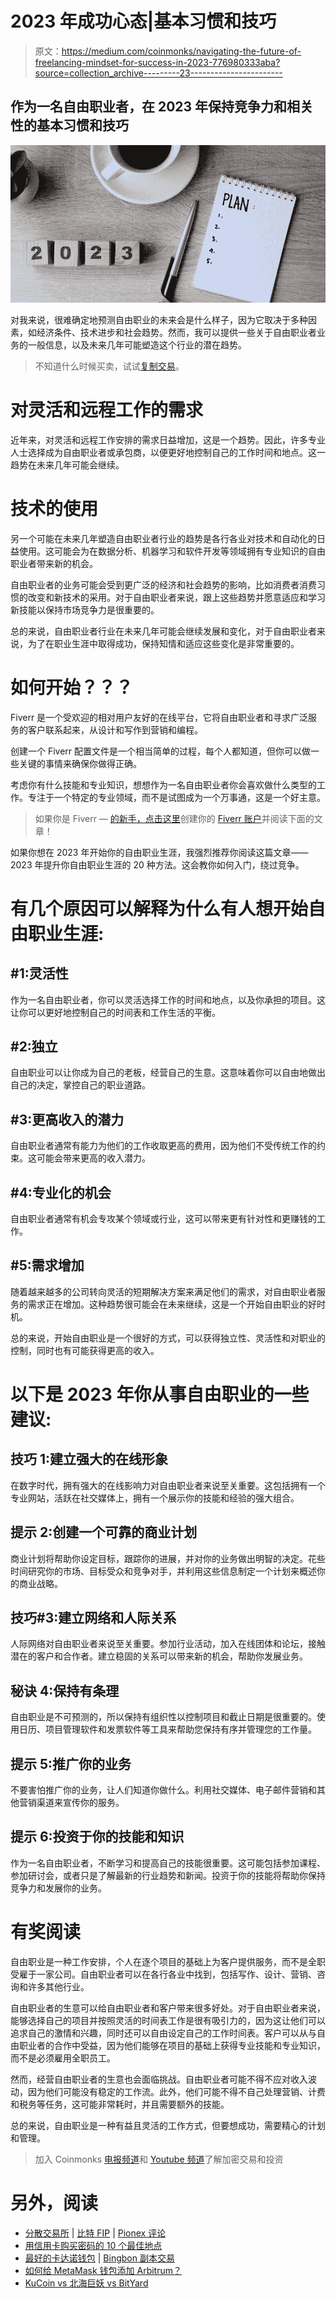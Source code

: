 # 2023 年成功心态|基本习惯和技巧

> 原文：<https://medium.com/coinmonks/navigating-the-future-of-freelancing-mindset-for-success-in-2023-776980333aba?source=collection_archive---------23----------------------->

## 作为一名自由职业者，在 2023 年保持竞争力和相关性的基本习惯和技巧

![](img/93549821571f45e369fe083e12d60fd8.png)

对我来说，很难确定地预测自由职业的未来会是什么样子，因为它取决于多种因素，如经济条件、技术进步和社会趋势。然而，我可以提供一些关于自由职业者业务的一般信息，以及未来几年可能塑造这个行业的潜在趋势。

> 不知道什么时候买卖，试试[复制交易](http://coincodecap.com/go/bityard)。

# 对灵活和远程工作的需求

近年来，对灵活和远程工作安排的需求日益增加，这是一个趋势。因此，许多专业人士选择成为自由职业者或承包商，以便更好地控制自己的工作时间和地点。这一趋势在未来几年可能会继续。

# 技术的使用

另一个可能在未来几年塑造自由职业者行业的趋势是各行各业对技术和自动化的日益使用。这可能会为在数据分析、机器学习和软件开发等领域拥有专业知识的自由职业者带来新的机会。

自由职业者的业务可能会受到更广泛的经济和社会趋势的影响，比如消费者消费习惯的改变和新技术的采用。对于自由职业者来说，跟上这些趋势并愿意适应和学习新技能以保持市场竞争力是很重要的。

总的来说，自由职业者行业在未来几年可能会继续发展和变化，对于自由职业者来说，为了在职业生涯中取得成功，保持知情和适应这些变化是非常重要的。

# 如何开始？？？

Fiverr 是一个受欢迎的相对用户友好的在线平台，它将自由职业者和寻求广泛服务的客户联系起来，从设计和写作到营销和编程。

创建一个 Fiverr 配置文件是一个相当简单的过程，每个人都知道，但你可以做一些关键的事情来确保你做得正确。

考虑你有什么技能和专业知识，想想作为一名自由职业者你会喜欢做什么类型的工作。专注于一个特定的专业领域，而不是试图成为一个万事通，这是一个好主意。

> 如果你是 Fiverr — [的新手，点击这里](http://www.fiverr.com/s2/02ee5ba951)创建你的 [Fiverr 账户](http://www.fiverr.com/s2/02ee5ba951)并阅读下面的文章！

如果你想在 2023 年开始你的自由职业生涯，我强烈推荐你阅读这篇文章——2023 年提升你自由职业生涯的 20 种方法。这会教你如何入门，绕过竞争。

# 有几个原因可以解释为什么有人想开始自由职业生涯:

## #1:灵活性

作为一名自由职业者，你可以灵活选择工作的时间和地点，以及你承担的项目。这让你可以更好地控制自己的时间表和工作生活的平衡。

## #2:独立

自由职业可以让你成为自己的老板，经营自己的生意。这意味着你可以自由地做出自己的决定，掌控自己的职业道路。

## #3:更高收入的潜力

自由职业者通常有能力为他们的工作收取更高的费用，因为他们不受传统工作的约束。这可能会带来更高的收入潜力。

## #4:专业化的机会

自由职业者通常有机会专攻某个领域或行业，这可以带来更有针对性和更赚钱的工作。

## #5:需求增加

随着越来越多的公司转向灵活的短期解决方案来满足他们的需求，对自由职业者服务的需求正在增加。这种趋势很可能会在未来继续，这是一个开始自由职业的好时机。

总的来说，开始自由职业是一个很好的方式，可以获得独立性、灵活性和对职业的控制，同时也有可能获得更高的收入。

# 以下是 2023 年你从事自由职业的一些建议:

## 技巧 1:建立强大的在线形象

在数字时代，拥有强大的在线影响力对自由职业者来说至关重要。这包括拥有一个专业网站，活跃在社交媒体上，拥有一个展示你的技能和经验的强大组合。

## 提示 2:创建一个可靠的商业计划

商业计划将帮助你设定目标，跟踪你的进展，并对你的业务做出明智的决定。花些时间研究你的市场、目标受众和竞争对手，并利用这些信息制定一个计划来概述你的商业战略。

## 技巧#3:建立网络和人际关系

人际网络对自由职业者来说至关重要。参加行业活动，加入在线团体和论坛，接触潜在的客户和合作者。建立稳固的关系可以带来新的机会，帮助你发展业务。

## 秘诀 4:保持有条理

自由职业是不可预测的，所以保持有组织性以控制项目和截止日期是很重要的。使用日历、项目管理软件和发票软件等工具来帮助您保持有序并管理您的工作量。

## 提示 5:推广你的业务

不要害怕推广你的业务，让人们知道你做什么。利用社交媒体、电子邮件营销和其他营销渠道来宣传你的服务。

## 提示 6:投资于你的技能和知识

作为一名自由职业者，不断学习和提高自己的技能很重要。这可能包括参加课程、参加研讨会，或者只是了解最新的行业趋势和新闻。投资于你的技能将帮助你保持竞争力和发展你的业务。

# 有奖阅读

自由职业是一种工作安排，个人在逐个项目的基础上为客户提供服务，而不是全职受雇于一家公司。自由职业者可以在各行各业中找到，包括写作、设计、营销、咨询和许多其他行业。

自由职业者的生意可以给自由职业者和客户带来很多好处。对于自由职业者来说，能够选择自己的项目并按照灵活的时间表工作是很有吸引力的，因为这让他们可以追求自己的激情和兴趣，同时还可以自由设定自己的工作时间表。客户可以从与自由职业者的合作中受益，因为他们能够在项目的基础上获得专业技能和专业知识，而不是必须雇用全职员工。

然而，经营自由职业者的生意也会面临挑战。自由职业者可能不得不应对收入波动，因为他们可能没有稳定的工作流。此外，他们可能不得不自己处理营销、计费和税务等任务，这可能非常耗时，并且需要额外的技能。

总的来说，自由职业是一种有益且灵活的工作方式，但要想成功，需要精心的计划和管理。

> 加入 Coinmonks [电报频道](https://t.me/coincodecap)和 [Youtube 频道](https://www.youtube.com/c/coinmonks/videos)了解加密交易和投资

# 另外，阅读

*   [分散交易所](https://coincodecap.com/what-are-decentralized-exchanges) | [比特 FIP](https://coincodecap.com/bitbns-fip) | [Pionex 评论](https://coincodecap.com/pionex-review-exchange-with-crypto-trading-bot)
*   [用信用卡购买密码的 10 个最佳地点](https://coincodecap.com/buy-crypto-with-credit-card)
*   [最好的卡达诺钱包](https://coincodecap.com/best-cardano-wallets) | [Bingbon 副本交易](https://coincodecap.com/bingbon-copy-trading)
*   [如何给 MetaMask 钱包添加 Arbitrum？](https://coincodecap.com/how-to-add-arbitrum-to-metamask-wallet)
*   [KuCoin vs 北海巨妖 vs BitYard](https://coincodecap.com/kucoin-vs-kraken-vs-bityard)
